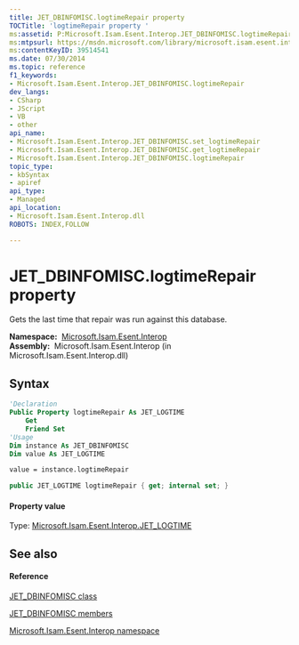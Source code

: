 ```yaml
---
title: JET_DBINFOMISC.logtimeRepair property 
TOCTitle: 'logtimeRepair property '
ms:assetid: P:Microsoft.Isam.Esent.Interop.JET_DBINFOMISC.logtimeRepair
ms:mtpsurl: https://msdn.microsoft.com/library/microsoft.isam.esent.interop.jet_dbinfomisc.logtimerepair(v=EXCHG.10)
ms:contentKeyID: 39514541
ms.date: 07/30/2014
ms.topic: reference
f1_keywords:
- Microsoft.Isam.Esent.Interop.JET_DBINFOMISC.logtimeRepair
dev_langs:
- CSharp
- JScript
- VB
- other
api_name: 
- Microsoft.Isam.Esent.Interop.JET_DBINFOMISC.set_logtimeRepair
- Microsoft.Isam.Esent.Interop.JET_DBINFOMISC.get_logtimeRepair
- Microsoft.Isam.Esent.Interop.JET_DBINFOMISC.logtimeRepair
topic_type: 
- kbSyntax
- apiref
api_type: 
- Managed
api_location: 
- Microsoft.Isam.Esent.Interop.dll
ROBOTS: INDEX,FOLLOW

---
```


# JET_DBINFOMISC.logtimeRepair property

Gets the last time that repair was run against this database.

**Namespace:**  [Microsoft.Isam.Esent.Interop](hh596136\(v=exchg.10\).md)  
**Assembly:**  Microsoft.Isam.Esent.Interop (in Microsoft.Isam.Esent.Interop.dll)

## Syntax

``` vb
'Declaration
Public Property logtimeRepair As JET_LOGTIME
    Get
    Friend Set
'Usage
Dim instance As JET_DBINFOMISC
Dim value As JET_LOGTIME

value = instance.logtimeRepair
```

``` csharp
public JET_LOGTIME logtimeRepair { get; internal set; }
```

#### Property value

Type: [Microsoft.Isam.Esent.Interop.JET_LOGTIME](hh557188\(v=exchg.10\).md)  

## See also

#### Reference

[JET_DBINFOMISC class](hh538867\(v=exchg.10\).md)

[JET_DBINFOMISC members](hh566148\(v=exchg.10\).md)

[Microsoft.Isam.Esent.Interop namespace](hh596136\(v=exchg.10\).md)


